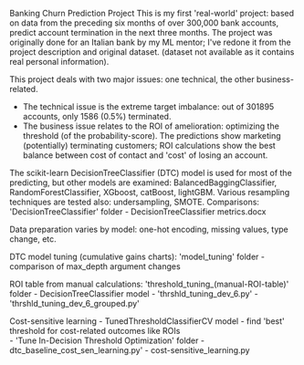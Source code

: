Banking Churn Prediction Project
This is my first 'real-world' project: based on data from the preceding six months of over 300,000 bank accounts,
predict account termination in the next three months. The project was originally done 
for an Italian bank by my ML mentor; I've redone it from the project description and original dataset.
(dataset not available as it contains real personal information).

This project deals with two major issues: one technical, the other business-related.
- The technical issue is the extreme target imbalance: out of 301895 accounts, only 1586 (0.5%) terminated.
- The business issue relates to the ROI of amelioration: optimizing the threshold (of the probability-score).
The predictions show marketing (potentially) terminating customers; ROI calculations show the best balance
between cost of contact and 'cost' of losing an account.

The scikit-learn DecisionTreeClassifier (DTC) model is used for most of the predicting, but other models are
examined: BalancedBaggingClassifier, RandomForestClassifier, XGboost, catBoost, lightGBM. Various resampling
techniques are tested also: undersampling, SMOTE. Comparisons:
'DecisionTreeClassifier' folder
    - DecisionTreeClassifier metrics.docx

Data preparation varies by model: one-hot encoding, missing values, type change, etc.

DTC model tuning (cumulative gains charts): 'model_tuning' folder
        - comparison of max_depth argument changes
        
ROI table from manual calculations: 'threshold_tuning_(manual-ROI-table)' folder
    - DecisionTreeClassifier model
        - 'thrshld_tuning_dev_6.py'
        - 'thrshld_tuning_dev_6_grouped.py'

Cost-sensitive learning - TunedThresholdClassifierCV model
    - find 'best' threshold for cost-related  outcomes like ROIs        
    - 'Tune In-Decision Threshold Optimization' folder
        - dtc_baseline_cost_sen_learning.py'
        - cost-sensitive_learning.py